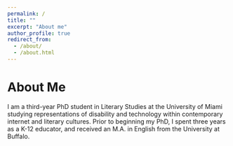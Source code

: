 ```yaml
---
permalink: /
title: ""
excerpt: "About me"
author_profile: true
redirect_from: 
  - /about/
  - /about.html
---
```


About Me
======
I am a third-year PhD student in Literary Studies at the University of Miami studying representations of disability and technology within contemporary internet and literary cultures. Prior to beginning my PhD, I spent three years as a K-12 educator, and received an M.A. in English from the University at Buffalo.


